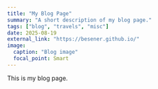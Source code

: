 ```yaml
---
title: "My Blog Page"
summary: "A short description of my blog page."
tags: ["blog", "travels", "misc"]
date: 2025-08-19
external_link: "https://besener.github.io/"
image:
  caption: "Blog image"
  focal_point: Smart
---
```

This is my blog page.